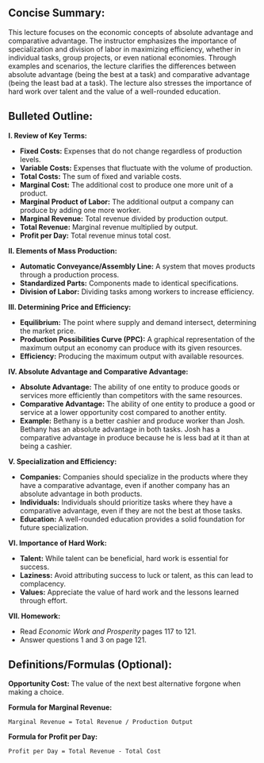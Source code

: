 ## Concise Summary:

This lecture focuses on the economic concepts of absolute advantage and comparative advantage.  The instructor emphasizes the importance of specialization and division of labor in maximizing efficiency, whether in individual tasks, group projects, or even national economies.  Through examples and scenarios, the lecture clarifies the differences between absolute advantage (being the best at a task) and comparative advantage (being the least bad at a task).  The lecture also stresses the importance of hard work over talent and the value of a well-rounded education.

## Bulleted Outline:

**I. Review of Key Terms:**

* **Fixed Costs:** Expenses that do not change regardless of production levels.
* **Variable Costs:** Expenses that fluctuate with the volume of production.
* **Total Costs:** The sum of fixed and variable costs.
* **Marginal Cost:** The additional cost to produce one more unit of a product.
* **Marginal Product of Labor:** The additional output a company can produce by adding one more worker.
* **Marginal Revenue:** Total revenue divided by production output.
* **Total Revenue:** Marginal revenue multiplied by output.
* **Profit per Day:** Total revenue minus total cost.

**II. Elements of Mass Production:**

* **Automatic Conveyance/Assembly Line:** A system that moves products through a production process.
* **Standardized Parts:** Components made to identical specifications.
* **Division of Labor:** Dividing tasks among workers to increase efficiency.

**III. Determining Price and Efficiency:**

* **Equilibrium:** The point where supply and demand intersect, determining the market price.
* **Production Possibilities Curve (PPC):** A graphical representation of the maximum output an economy can produce with its given resources.
* **Efficiency:** Producing the maximum output with available resources.

**IV. Absolute Advantage and Comparative Advantage:**

* **Absolute Advantage:** The ability of one entity to produce goods or services more efficiently than competitors with the same resources.
* **Comparative Advantage:** The ability of one entity to produce a good or service at a lower opportunity cost compared to another entity.
* **Example:** Bethany is a better cashier and produce worker than Josh. Bethany has an absolute advantage in both tasks. Josh has a comparative advantage in produce because he is less bad at it than at being a cashier.

**V. Specialization and Efficiency:**

* **Companies:** Companies should specialize in the products where they have a comparative advantage, even if another company has an absolute advantage in both products. 
* **Individuals:** Individuals should prioritize tasks where they have a comparative advantage, even if they are not the best at those tasks. 
* **Education:** A well-rounded education provides a solid foundation for future specialization.

**VI. Importance of Hard Work:**

* **Talent:** While talent can be beneficial, hard work is essential for success.
* **Laziness:** Avoid attributing success to luck or talent, as this can lead to complacency.
* **Values:** Appreciate the value of hard work and the lessons learned through effort.

**VII.  Homework:**

* Read *Economic Work and Prosperity* pages 117 to 121.
* Answer questions 1 and 3 on page 121. 

## Definitions/Formulas (Optional):

**Opportunity Cost:** The value of the next best alternative forgone when making a choice.

**Formula for Marginal Revenue:**

```
Marginal Revenue = Total Revenue / Production Output
``` 

**Formula for Profit per Day:**

```
Profit per Day = Total Revenue - Total Cost 
```

